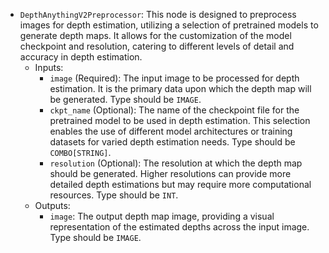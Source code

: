 - `DepthAnythingV2Preprocessor`: This node is designed to preprocess images for depth estimation, utilizing a selection of pretrained models to generate depth maps. It allows for the customization of the model checkpoint and resolution, catering to different levels of detail and accuracy in depth estimation.
    - Inputs:
        - `image` (Required): The input image to be processed for depth estimation. It is the primary data upon which the depth map will be generated. Type should be `IMAGE`.
        - `ckpt_name` (Optional): The name of the checkpoint file for the pretrained model to be used in depth estimation. This selection enables the use of different model architectures or training datasets for varied depth estimation needs. Type should be `COMBO[STRING]`.
        - `resolution` (Optional): The resolution at which the depth map should be generated. Higher resolutions can provide more detailed depth estimations but may require more computational resources. Type should be `INT`.
    - Outputs:
        - `image`: The output depth map image, providing a visual representation of the estimated depths across the input image. Type should be `IMAGE`.
